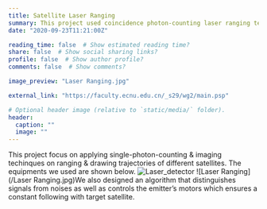 ```yaml
---
title: Satellite Laser Ranging
summary: This project used coincidence photon-counting laser ranging technique to draw trajectories of several satellites. Advised by Researcher Guang Wu, East China Normal University, Shanghai, China
date: "2020-09-23T11:21:00Z"

reading_time: false  # Show estimated reading time?
share: false  # Show social sharing links?
profile: false  # Show author profile?
comments: false  # Show comments?

image_preview: "Laser Ranging.jpg"

external_link: "https://faculty.ecnu.edu.cn/_s29/wg2/main.psp"

# Optional header image (relative to `static/media/` folder).
header:
  caption: ""
  image: ""
---
```

This project focus on applying single-photon-counting & imaging techinques on ranging & drawing trajectories of different satellites. The equipments we used are shown below. ![Laser_detector](/Laser_detector.jpg) 
![Laser Ranging](/Laser Ranging.jpg)We also designed an algorithm that distinguishes signals from noises as well as controls the emitter’s motors which ensures a constant following with target satellite.
